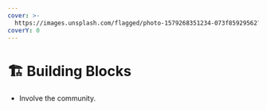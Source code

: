 ```yaml
---
cover: >-
  https://images.unsplash.com/flagged/photo-1579268351234-073f85929562?crop=entropy&cs=srgb&fm=jpg&ixid=MnwxOTcwMjR8MHwxfHNlYXJjaHw1fHxwYXR0ZXJuc3xlbnwwfHx8fDE2MzU2MDc3MTc&ixlib=rb-1.2.1&q=85
coverY: 0
---
```


# 🏗 Building Blocks

* Involve the community.
